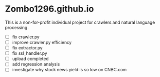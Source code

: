 # Zombo1296.github.io
This is a non-for-profit individual project for crawlers and natural language processing. 

-[ ] fix crawler.py <br />
-[ ] improve crawler.py efficiency<br />
-[ ] fix extractor.py <br />
-[ ] fix ssl_handler.py <br />
-[ ] upload completed<br />
-[ ] add regression analysis<br />
-[ ] investigate why stock news yield is so low on CNBC.com <br />
